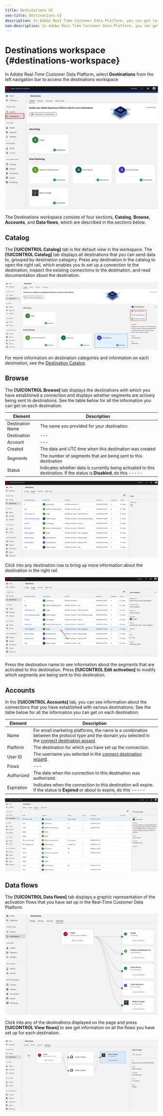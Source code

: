 ```yaml
---
title: Destinations UI
seo-title: Destinations UI
description: In Adobe Real-Time Customer Data Platform, you can get to the destinations UI by pressing Destinations in the Platform workspace.
seo-description: In Adobe Real-Time Customer Data Platform, you can get to the destinations UI by pressing Destinations in the Platform workspace.
---
```


# Destinations workspace {#destinations-workspace}

In Adobe Real-Time Customer Data Platform, select **Destinations** from the left navigation bar to access the destinations workspace

![Destinations-overview](/help/rtcdp/destinations/assets/destinations-overview.png)

The Destinations workspace consists of four sections, **Catalog**, **Browse**, **Accounts**, and **Data flows**, which are described in the sections below.

## Catalog

The **[!UICONTROL Catalog]** tab is the default view in the workspace. The **[!UICONTROL Catalog]** tab displays all destinations that you can send data to, grouped by destination category. Press any destination in the catalog to open the right rail, which enables you to set up a connection to the destination, inspect the existing connections to the destination, and read documentation about the destination.

![Destination catalog options](/help/rtcdp/destinations/assets/destination-ui-catalog-options.png)

For more information on destination categories and information on each destination, see the [Destination Catalog](/help/rtcdp/destinations/destinations-catalog.md).

## Browse

The **[!UICONTROL Browse]** tab displays the destinations with which you have established a connection and displays whether segments are actively being sent to destinations. See the table below for all the information you can get on each destination:


Element | Description 
---------|----------
 Destination Name | The name you provided for your destination.
 Destination | ---
 Account | ---
 Created | The date and UTC time when this destination was created
 Segments | The number of segments that are being sent to this destination
 Status | Indicates whether data is currently being activated to this destination. If the status is **Disabled**, do this -----

 ![Browse Tab](/help/rtcdp/destinations/assets/browse-tab.png)

Click into any destination row to bring up more information about the destination in the right rail. 

![Click destination row](/help/rtcdp/destinations/assets/click-destination-row.png)

Press the destination name to see information about the segments that are activated to this destination. Press **[!UICONTROL Edit activation]** to modify which segments are being sent to this destination.

## Accounts

In the **[!UICONTROL Accounts]** tab, you can see information about the connections that you have established with various destinations. See the table below for all the information you can get on each destination:

Element | Description 
---------|----------
 Name | For email marketing platforms, the name is a combination between the protocol type and the domain you selected in the [connect destination wizard](/help/rtcdp/destinations/email-marketing-destinations.md#connect-destination).
 Platform | The destination for which you have set up the connection.
 User ID | The username you selected in the [connect destination wizard](/help/rtcdp/destinations/email-marketing-destinations.md#connect-destination).
 Flows | ---
 Authorized | The date when the connection to this destination was authorized.
 Expiration | Indicates when the connection to this destination will expire. If the status is **Expired** or about to expire, do this -----

![Accounts tab](/help/rtcdp/destinations/assets/accounts-tab.png)

## Data flows

The **[!UICONTROL Data flows]** tab displays a graphic representation of the activation flows that you have set up in the Real-Time Customer Data Platform.

![Data-flows1](/help/rtcdp/destinations/assets/data-flows1.png)

Click into any of the destinations displayed on the page and press **[!UICONTROL View flows]** to see get information on all the flows you have set up for each destination.

![Data-flows2](/help/rtcdp/destinations/assets/data-flows2.png)